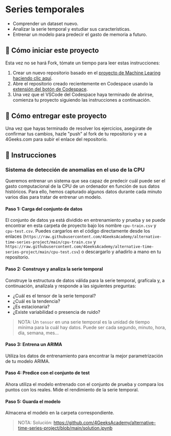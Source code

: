 <!-- hide -->
# Series temporales
<!-- endhide -->

- Comprender un dataset nuevo.
- Analizar la serie temporal y estudiar sus características.
- Entrenar un modelo para predecir el gasto de memoria a futuro.

## 🌱  Cómo iniciar este proyecto

Esta vez no se hará Fork, tómate un tiempo para leer estas instrucciones:

1. Crear un nuevo repositorio basado en el [proyecto de Machine Learing](https://github.com/4GeeksAcademy/machine-learning-python-template/generate) [haciendo clic aquí](https://github.com/4GeeksAcademy/machine-learning-python-template).
2. Abre el repositorio creado recientemente en Codespace usando la [extensión del botón de Codespace](https://docs.github.com/en/codespaces/developing-in-codespaces/creating-a-codespace-for-a-repository#creating-a-codespace-for-a-repository).
3. Una vez que el VSCode del Codespace haya terminado de abrirse, comienza tu proyecto siguiendo las instrucciones a continuación.

## 🚛 Cómo entregar este proyecto

Una vez que hayas terminado de resolver los ejercicios, asegúrate de confirmar tus cambios, hazle "push" al fork de tu repositorio y ve a 4Geeks.com para subir el enlace del repositorio.

## 📝 Instrucciones

### Sistema de detección de anomalías en el uso de la CPU

Queremos entrenar un sistema que sea capaz de predecir cuál puede ser el gasto computacional de la CPU de un ordenador en función de sus datos históricos. Para ello, hemos capturado algunos datos durante cada minuto varios días para tratar de entrenar un modelo.

#### Paso 1: Carga del conjunto de datos

El conjunto de datos ya está dividido en entrenamiento y prueba y se puede encontrar en esta carpeta de proyecto bajo los nombre `cpu-train.csv` y `cpu-test.csv`. Puedes cargarlos en el código directamente desde los enlaces (`https://raw.githubusercontent.com/4GeeksAcademy/alternative-time-series-project/main/cpu-train.csv` y `https://raw.githubusercontent.com/4GeeksAcademy/alternative-time-series-project/main/cpu-test.csv`) o descargarlo y añadirlo a mano en tu repositorio.

#### Paso 2: Construye y analiza la serie temporal

Construye la estructura de datos válida para la serie temporal, grafícala y, a continuación, analízala y responde a las siguientes preguntas:

- ¿Cuál es el tensor de la serie temporal?
- ¿Cuál es la tendencia?
- ¿Es estacionaria?
- ¿Existe variabilidad o presencia de ruido?

> NOTA: Un `tensor` en una serie temporal es la unidad de tiempo mínima para la cuál hay datos. Puede ser cada segundo, minuto, hora, día, semana, mes...

#### Paso 3: Entrena un ARIMA

Utiliza los datos de entrenamiento para encontrar la mejor parametrización de tu modelo ARIMA.

#### Paso 4: Predice con el conjunto de test

Ahora utiliza el modelo entrenado con el conjunto de prueba y compara los puntos con los reales. Mide el rendimiento de la serie temporal.

#### Paso 5: Guarda el modelo

Almacena el modelo en la carpeta correspondiente.

> NOTA: Solución: https://github.com/4GeeksAcademy/alternative-time-series-project/blob/main/solution.ipynb